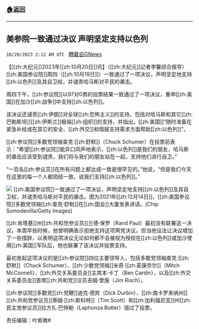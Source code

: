 ###  [:house:返回](README.md)
---


## 美参院一致通过决议 声明坚定支持以色列
`10/20/2023 2:12 AM UTC ` [轉載自GNews](https://gnews.org/articles/1861039)

【[[zh:大纪元]]2023年[[zh:10月20日]]讯】（[[zh:大纪元]]记者李馨综合报导）[[zh:美国参议院]]周四（[[zh:10月19日]]）一致通过了一项决议，声明坚定地支持[[zh:以色列]]及其自卫权，并谴责哈马斯对平民的袭击。

周四下午，[[zh:参议院]]以97对0票的投票结果一致通过了一项决议，重申[[zh:美国]]在加沙[[zh:战争]]中支持[[zh:以色列]]。

该决议还谴责[[zh:伊朗]]对全球[[zh:恐怖主义]]的支持，包括对哈马斯和其它[[zh:巴勒斯坦]][[zh:伊斯兰]]极端[[zh:组织]]的支持，并指出，[[zh:美国]]“随时准备在紧急补给或在其它的安全、[[zh:外交]]和情报支持需求方面帮助[[zh:以色列]]”。

[[zh:参议院]]多数党领袖查克‧[[zh:舒默]]（Chuck Schumer）在投票前表示：“希望[[zh:参议院]]能异口同声地表示，[[zh:以色列]]是我们的朋友，哈马斯的袭击应该受到谴责，我们将与我们的朋友站在一起，支持他们进行自卫。”

“一百名[[zh:参议员]]在所有问题上都达成一致是很罕见的。”他说，“但是我们今天在这里的每一个人都团结一致，说我们支持[[zh:以色列]]。”

![](https://i.epochtimes.com/assets/uploads/2021/12/id13437374-GettyImages-1359013745-600x400.jpg "") [[zh:美国参议院]]一致通过了一项决议，声明坚定地支持[[zh:以色列]]及其自卫权，并谴责哈马斯对平民的袭击。图为2021年[[zh:12月14日]]，[[zh:美国参议院]]多数党领袖[[zh:查克·舒默]]在[[zh:国会]]大厦发表讲话。(Chip Somodevilla/Getty Images)

[[zh:肯塔基]]州[[zh:共和党参议员]]兰德‧保罗（Rand Paul）最初没有联署这一决议，本周早些时候，他曾明确表示拒绝支持这项两党决议。但当他设法让决议增加了一些措辞，以表明这项决议无论如何都不会被视为授权在[[zh:以色列]]或加沙使用[[zh:美国]]军队后，他也联署了该决议并投票支持。

最初发起这项决议的是[[zh:参议院]]四位主要领导人，包括多数党领袖查克‧[[zh:舒默]]（Chuck Schumer）、[[zh:少数党领袖]]米奇‧[[zh:麦康奈尔]]（Mitch McConnell）、[[zh:外交关系委员会]]主席本‧卡丁（Ben Cardin），以及[[zh:外交关系委员会]]首席[[zh:共和党]]议员吉姆‧里施（Jim Risch）。

[[zh:参议院]]多数党[[zh:党鞭]]迪克‧德宾（Dick Durbin）、[[zh:南卡罗来纳州]][[zh:共和党参议员]]蒂姆‧[[zh:斯科特]]（Tim Scott）和[[zh:加利福尼亚]]州[[zh:民主党参议员]]拉方扎‧巴特勒（Laphonza Butler）错过了投票。

责任编辑：叶紫微#
